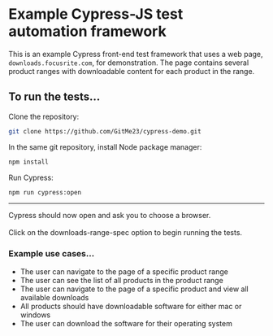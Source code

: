 # Example Cypress-JS test automation framework

This is an example Cypress front-end test framework that uses a web page, `downloads.focusrite.com`, for demonstration. The page contains several product ranges with downloadable content for each product in the range.

## To run the tests...
Clone the repository:
```bash
git clone https://github.com/GitMe23/cypress-demo.git
```
In the same git repository, install Node package manager:
```bash
npm install
```
Run Cypress:
```bash
npm run cypress:open
```
---
Cypress should now open and ask you to choose a browser.<br><br>
Click on the downloads-range-spec option to begin running the tests.

### Example use cases...

* The user can navigate to the page of a specific product range
* The user can see the list of all products in the product range
* The user can navigate to the page of a specific product and view all available downloads
* All products should have downloadable software for either mac or windows
* The user can download the software for their operating system
